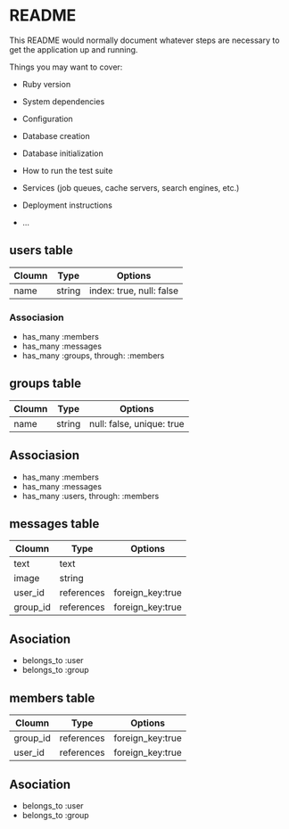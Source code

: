 # README

This README would normally document whatever steps are necessary to get the
application up and running.

Things you may want to cover:

* Ruby version

* System dependencies

* Configuration

* Database creation

* Database initialization

* How to run the test suite

* Services (job queues, cache servers, search engines, etc.)

* Deployment instructions

* ...

## users table

|Cloumn|Type|Options|
|-------|----|-------|
|name|string|index: true, null: false|

### Associasion
- has_many :members
- has_many :messages
- has_many :groups, through: :members

## groups table
|Cloumn|Type|Options|
|-------|----|-------|
|name|string|null: false, unique: true|

## Associasion
- has_many :members
- has_many :messages
- has_many :users, through: :members

## messages table
|Cloumn|Type|Options|
|-------|----|-------|
|text|text|	|
|image|string|	|
|user_id|references|foreign_key:true|
|group_id|references|foreign_key:true|

## Asociation
- belongs_to :user
- belongs_to :group

## members table
|Cloumn|Type|Options|
|-------|----|-------|
|group_id|references|foreign_key:true|
|user_id|references|foreign_key:true|

## Asociation
- belongs_to :user
- belongs_to :group
